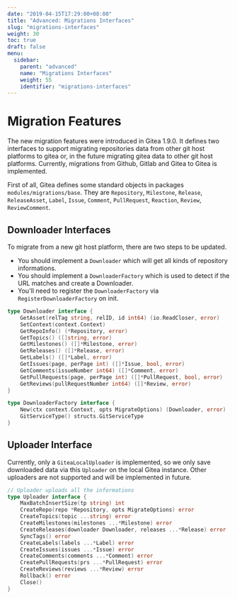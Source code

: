 ```yaml
---
date: "2019-04-15T17:29:00+08:00"
title: "Advanced: Migrations Interfaces"
slug: "migrations-interfaces"
weight: 30
toc: true
draft: false
menu:
  sidebar:
    parent: "advanced"
    name: "Migrations Interfaces"
    weight: 55
    identifier: "migrations-interfaces"
---
```


# Migration Features

The new migration features were introduced in Gitea 1.9.0. It defines two interfaces to support migrating
repositories data from other git host platforms to gitea or, in the future migrating gitea data to other
git host platforms. Currently, migrations from Github, Gitlab and Gitea to Gitea is implemented.

First of all, Gitea defines some standard objects in packages `modules/migrations/base`. They are
 `Repository`, `Milestone`, `Release`, `ReleaseAsset`, `Label`, `Issue`, `Comment`, `PullRequest`, `Reaction`, `Review`, `ReviewComment`.

## Downloader Interfaces

To migrate from a new git host platform, there are two steps to be updated.

- You should implement a `Downloader` which will get all kinds of repository informations.
- You should implement a `DownloaderFactory` which is used to detect if the URL matches and
create a Downloader.
- You'll need to register the `DownloaderFactory` via `RegisterDownloaderFactory` on init.

```Go
type Downloader interface {
	GetAsset(relTag string, relID, id int64) (io.ReadCloser, error)
	SetContext(context.Context)
	GetRepoInfo() (*Repository, error)
	GetTopics() ([]string, error)
	GetMilestones() ([]*Milestone, error)
	GetReleases() ([]*Release, error)
	GetLabels() ([]*Label, error)
	GetIssues(page, perPage int) ([]*Issue, bool, error)
	GetComments(issueNumber int64) ([]*Comment, error)
	GetPullRequests(page, perPage int) ([]*PullRequest, bool, error)
	GetReviews(pullRequestNumber int64) ([]*Review, error)
}
```

```Go
type DownloaderFactory interface {
	New(ctx context.Context, opts MigrateOptions) (Downloader, error)
	GitServiceType() structs.GitServiceType
}
```

## Uploader Interface

Currently, only a `GiteaLocalUploader` is implemented, so we only save downloaded
data via this `Uploader` on the local Gitea instance. Other uploaders are not supported
and will be implemented in future.

```Go
// Uploader uploads all the informations
type Uploader interface {
	MaxBatchInsertSize(tp string) int
	CreateRepo(repo *Repository, opts MigrateOptions) error
	CreateTopics(topic ...string) error
	CreateMilestones(milestones ...*Milestone) error
	CreateReleases(downloader Downloader, releases ...*Release) error
	SyncTags() error
	CreateLabels(labels ...*Label) error
	CreateIssues(issues ...*Issue) error
	CreateComments(comments ...*Comment) error
	CreatePullRequests(prs ...*PullRequest) error
	CreateReviews(reviews ...*Review) error
	Rollback() error
	Close()
}

```
